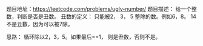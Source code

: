 题目地址：https://leetcode.com/problems/ugly-number/
题目描述： 给一个整数，判断是否是丑数。
丑数的定义： 只能被2， 3， 5 整除的数。例如6，8。 14不是丑数，因为可以被7除。

思路： 循环除以2，3，5。如果最后==1， 则是丑数，否则不是。
